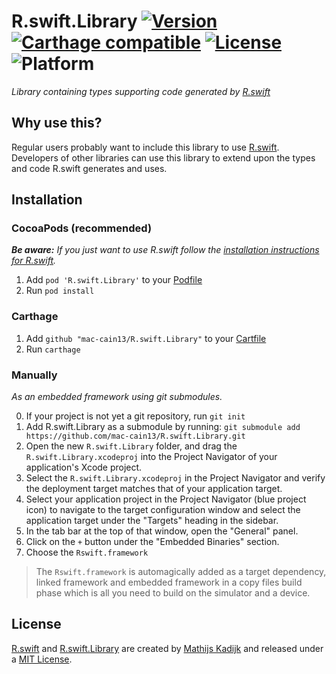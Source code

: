 # R.swift.Library [![Version](https://img.shields.io/cocoapods/v/R.swift.Library.svg?style=flat)](http://cocoapods.org/?q=R.swift.Library) [![Carthage compatible](https://img.shields.io/badge/Carthage-compatible-4BC51D.svg?style=flat)](https://github.com/Carthage/Carthage) [![License](https://img.shields.io/cocoapods/l/R.swift.Library.svg?style=flat)](blob/master/License) ![Platform](https://img.shields.io/cocoapods/p/R.swift.Library.svg?style=flat)

_Library containing types supporting code generated by [R.swift](https://github.com/mac-cain13/R.swift)_

## Why use this?

Regular users probably want to include this library to use [R.swift](https://github.com/mac-cain13/R.swift). Developers of other libraries can use this library to extend upon the types and code R.swift generates and uses.

## Installation

### CocoaPods (recommended)

_**Be aware:** If you just want to use R.swift follow the [installation instructions for R.swift](https://github.com/mac-cain13/R.swift#Installation)._

1. Add `pod 'R.swift.Library'` to your [Podfile](http://cocoapods.org/#get_started)
2. Run `pod install`

### Carthage

1. Add `github "mac-cain13/R.swift.Library"` to your [Cartfile](https://github.com/Carthage/Carthage/blob/master/Documentation/Artifacts.md#cartfile)
2. Run `carthage`

### Manually

_As an embedded framework using git submodules._

0. If your project is not yet a git repository, run `git init`
1. Add R.swift.Library as a submodule by running: `git submodule add https://github.com/mac-cain13/R.swift.Library.git`
3. Open the new `R.swift.Library` folder, and drag the `R.swift.Library.xcodeproj` into the Project Navigator of your application's Xcode project.
4. Select the `R.swift.Library.xcodeproj` in the Project Navigator and verify the deployment target matches that of your application target.
5. Select your application project in the Project Navigator (blue project icon) to navigate to the target configuration window and select the application target under the "Targets" heading in the sidebar.
6. In the tab bar at the top of that window, open the "General" panel.
7. Click on the `+` button under the "Embedded Binaries" section.
8. Choose the `Rswift.framework`

> The `Rswift.framework` is automagically added as a target dependency, linked framework and embedded framework in a copy files build phase which is all you need to build on the simulator and a device.

## License

[R.swift](https://github.com/mac-cain13/R.swift) and [R.swift.Library](https://github.com/mac-cain13/R.swift.Library) are created by [Mathijs Kadijk](https://github.com/mac-cain13) and released under a [MIT License](License).
